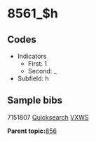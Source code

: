 # 8561\_$h

## Codes

-   Indicators
    -   First: 1
    -   Second: \_
-   Subfield: h

## Sample bibs

7151807 [Quicksearch](https://search.library.yale.edu/catalog/7151807) [VXWS](http://prodorbis.library.yale.edu:7014/vxws/GetHoldingsService?bibId=7151807)

**Parent topic:**[856](../../tags/856/856.md)

